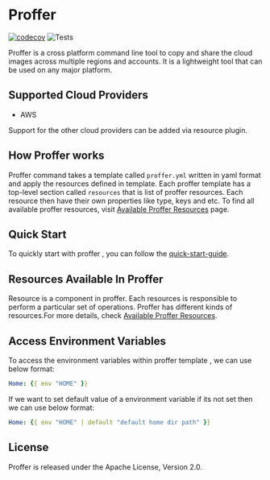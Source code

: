 # Proffer

[![codecov](https://codecov.io/gh/mohit-kumar-sharma/proffer/branch/master/graph/badge.svg?token=YFU0AS3HEJ)](https://codecov.io/gh/mohit-kumar-sharma/proffer)
![Tests](https://github.com/mohit-kumar-sharma/proffer/workflows/Tests/badge.svg)

Proffer is a cross platform command line tool to copy and share the cloud images across multiple regions and accounts. It is a lightweight tool that can be used on any major platform.

## Supported Cloud Providers

* AWS

Support for the other cloud providers can be added via resource plugin.

## How Proffer works

Proffer command takes a template called `proffer.yml` written in yaml format and apply the resources defined in template. Each proffer template has a top-level section called `resources` that is list of proffer resources.
Each resource then have their own properties like type, keys and etc. To find all available proffer resources, visit [Available Proffer Resources](resources/README.md) page.

## Quick Start

To quickly start with proffer , you can follow the [quick-start-guide](quickstart-guide/main.md).


## Resources Available In Proffer

Resource is a component in proffer. Each resources is responsible to perform a particular set of operations. Proffer has different kinds of resources.For more details, check [Available Proffer Resources](resources/README.md).


## Access Environment Variables

To access the environment variables within proffer template , we can use below format:

```Yaml
Home: {{ env "HOME" }}
```

If we want to set default value of a environment variable if its not set then we can use below format:

```Yaml
Home: {{ env "HOME" | default "default home dir path" }}
```


## License

Proffer is released under the Apache License, Version 2.0.
